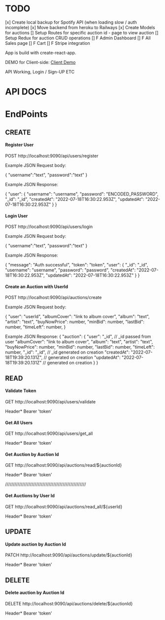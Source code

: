 # TODO
[x] Create local backup for Spotify API (when loading slow / auth incomplete)
[x] Move backend from heroku to Railways
[x] Create Models for auctions
[] Setup Routes for specific auction id - page to view auction
[] Setup Redux for auction CRUD operations
[] F Admin Dashboard
[] F All Sales page
[] F Cart
[] F Stripe integration 

App is build with create-react-app.

DEMO for Client-side: [Client Demo](https://vinyl-auction.netlify.app/)

API Working, Login / Sign-UP ETC


# API DOCS
# EndPoints

## CREATE

#### Register User
POST
http://localhost:9090/api/users/register

Example JSON Request body:

{
    "username":"text",
    "password":"text"
}

Example JSON Response:


{
  "user": {
    "username": "username",
    "password": "ENCODED_PASSWORD",
    "_id": "_id",
    "createdAt": "2022-07-18T16:30:22.953Z",
    "updatedAt": "2022-07-18T16:30:22.953Z"
  }
}

#### Login User
POST
http://localhost:9090/api/users/login

Example JSON Request body:

{
    "username":"text",
    "password":"text"
}

Example JSON Response:

{
  "message": "Auth successful",
  "token": "token",
  "user": {
    "_id": "_id",
    "username": "username",
    "password": "password",
    "createdAt": "2022-07-18T16:30:22.953Z",
    "updatedAt": "2022-07-18T16:30:22.953Z"
  }
}

#### Create an Auction with UserId
POST
http://localhost:9090/api/auctions/create

Example JSON Request body:

{
    "user": "userId",
    "albumCover": "link to album cover",
    "album": "text",
    "artist": "text",
    "buyNowPrice": number,
    "minBid": number,
    "lastBid": number,
    "timeLeft": number,
}

Example JSON Response:
{
  "auction": {
    "user": "_id", // _id passed from user
    "albumCover": "link to album cover",
    "album": "text",
    "artist": "text",
    "buyNowPrice": number,
    "minBid": number,
    "lastBid": number,
    "timeLeft": number,
    "_id": "_id", // _id generated on creation
    "createdAt": "2022-07-18T19:39:20.131Z", // generated on creation
    "updatedAt": "2022-07-18T19:39:20.131Z" // generated on creation
  }
}

## READ

#### Validate Token
GET
http://localhost:9090/api/users/validate

Header*
Bearer 'token'

#### Get All Users
GET
http://localhost:9090/api/users/get_all

Header*
Bearer 'token'

#### Get Auction by Auction Id
GET
http://localhost:9090/api/auctions/read/${auctionId}

Header*
Bearer 'token'

////////////////////////////////////////////////////

#### Get Auctions by User Id
GET
http://localhost:9090/api/auctions/read_all/${userId}

Header*
Bearer 'token'

## UPDATE

#### Update auction by Auction Id
PATCH
http://localhost:9090/api/auctions/update/${auctionId}

Header*
Bearer 'token'

## DELETE

#### Delete auction by Auction Id
DELETE
http://localhost:9090/api/auctions/delete/${auctionId}

Header*
Bearer 'token'